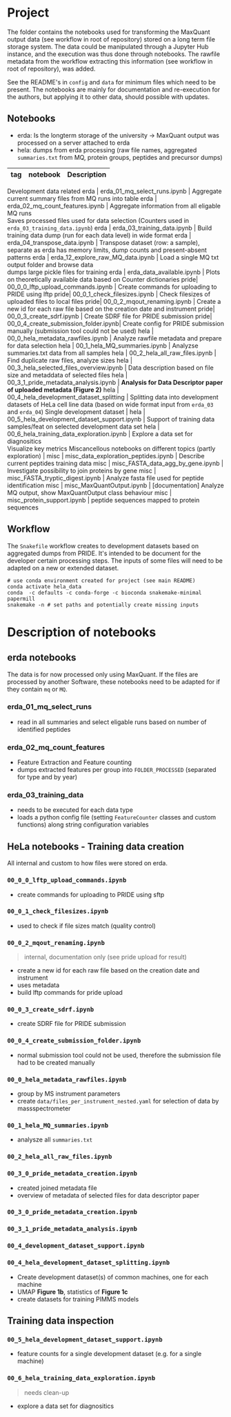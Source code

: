 # Project

The folder contains the notebooks used for transforming the MaxQuant output data (see workflow in root of repository) stored on a long term file storage system. The data
could be manipulated through a Jupyter Hub instance, and the execution was thus done through notebooks.
The rawfile metadata from the workflow extracting this information (see workflow in root of repository), was added. 

See the README's in `config` and `data` for minimum files which need to be present. The notebooks are mainly for documentation and 
re-execution for the authors, but applying it to other data, should possible with updates.

## Notebooks
- erda: Is the longterm storage of the university -> MaxQuant output was processed on a server attached to erda
- hela: dumps from erda processing (raw file names, aggregated `summaries.txt` from MQ, protein groups, peptides and precursor dumps)

tag | notebook  | Description
--- | ---  |  --- 
Development data related 
erda | erda_01_mq_select_runs.ipynb         | Aggregate current summary files from MQ runs into table
erda | erda_02_mq_count_features.ipynb      | Aggregate information from all eligable MQ runs <br> Saves processed files used for data selection (Counters used in `erda_03_training_data.ipynb`)
erda | erda_03_training_data.ipynb          | Build training data dump (run for each data level) in wide format
erda | erda_04_transpose_data.ipynb         | Transpose dataset (row: a sample), separate as erda has memory limits, dump counts and present-absent patterns
erda | erda_12_explore_raw_MQ_data.ipynb    | Load a single MQ txt output folder and browse data <br> dumps large pickle files for training
erda | erda_data_available.ipynb            | Plots on theoretically available data based on Counter dictionaries
pride| 00_0_0_lftp_upload_commands.ipynb    | Create commands for uploading to PRIDE using lftp
pride| 00_0_1_check_filesizes.ipynb         | Check filesizes of uploaded files to local files
pride| 00_0_2_mqout_renaming.ipynb          | Create a new id for each raw file based on the creation date and instrument
pride| 00_0_3_create_sdrf.ipynb             | Create SDRF file for PRIDE submission
pride| 00_0_4_create_submission_folder.ipynb| Create config for PRIDE submission manually (submission tool could not be used)
hela | 00_0_hela_metadata_rawfiles.ipynb         |  Analyze rawfile metadata and prepare for data selection
hela | 00_1_hela_MQ_summaries.ipynb              | Analyzse summaries.txt data from all samples
hela | 00_2_hela_all_raw_files.ipynb             | Find duplicate raw files, analyze sizes
hela | 00_3_hela_selected_files_overview.ipynb   | Data description based on file size and metaddata of selected files
hela | 00_3_1_pride_metadata_analysis.ipynb      | **Analysis for Data Descriptor paper of uploaded metadata (Figure 2)** 
hela | 00_4_hela_development_dataset_splitting   | Splitting data into development datasets of HeLa cell line data (based on wide format input from `erda_03` and `erda_04`)
Single development dataset |
hela | 00_5_hela_development_dataset_support.ipynb    | Support of training data samples/feat on selected development data set
hela | 00_6_hela_training_data_exploration.ipynb  | Explore a data set for diagnositics <br>  Visualize key metrics
Miscancellous notebooks on different topics (partly exploration) |
misc | misc_data_exploration_peptides.ipynb | Describe current peptides training data
misc | misc_FASTA_data_agg_by_gene.ipynb    | Investigate possibility to join proteins by gene
misc | misc_FASTA_tryptic_digest.ipynb      | Analyze fasta file used for peptide identification
misc | misc_MaxQuantOutput.ipynb            | \[documentation\] Analyze MQ output, show MaxQuantOutput class behaviour
misc | misc_protein_support.ipynb           | peptide sequences mapped to protein sequences

## Workflow

The `Snakefile` workflow creates to development datasets based on aggregated dumps from PRIDE. 
It's intended to be document for the developer certain processing steps. The inputs of 
some files will need to be adapted on a new or extended dataset.

```
# use conda environment created for project (see main README)
conda activate hela_data
conda  -c defaults -c conda-forge -c bioconda snakemake-minimal papermill
snakemake -n # set paths and potentially create missing inputs
```

# Description of notebooks

## erda notebooks

The data is for now processed only using MaxQuant. If the files are processed
by another Software, these notebooks need to be adapted for if they contain `mq` or `MQ`.

### erda_01_mq_select_runs

- read in all summaries and select eligable runs based on number of identified peptides

### erda_02_mq_count_features

- Feature Extraction and Feature counting
- dumps extracted features per group into `FOLDER_PROCESSED`
  (separated for type and by year)

### erda_03_training_data

- needs to be executed for each data type
- loads a python config file (setting `FeatureCounter` classes and custom functions)
  along string configuration variables

## HeLa notebooks - Training data creation

All internal and custom to how files were stored on erda. 

### `00_0_0_lftp_upload_commands.ipynb`

- create commands for uploading to PRIDE using sftp

### `00_0_1_check_filesizes.ipynb`

- used to check if file sizes match (quality control)

### `00_0_2_mqout_renaming.ipynb`

> internal, documentation only (see pride upload for result)

- create a new id for each raw file based on the creation date and instrument
- uses metadata
- build lftp commands for pride upload

### `00_0_3_create_sdrf.ipynb`

- create SDRF file for PRIDE submission

### `00_0_4_create_submission_folder.ipynb`

- normal submission tool could not be used, therefore the submission file had 
  to be created manually


### `00_0_hela_metadata_rawfiles.ipynb`

- group by MS instrument parameters
- create `data/files_per_instrument_nested.yaml` for selection of data by massspectrometer

### `00_1_hela_MQ_summaries.ipynb`

- analysze all `summaries.txt`

### `00_2_hela_all_raw_files.ipynb`

### `00_3_0_pride_metadata_creation.ipynb`

- created joined metadata file 
- overview of metadata of selected files for data descriptor paper

### `00_3_0_pride_metadata_creation.ipynb`

### `00_3_1_pride_metadata_analysis.ipynb`

### `00_4_development_dataset_support.ipynb`

### `00_4_hela_development_dataset_splitting.ipynb`

- Create development dataset(s) of common machines, one for each machine
- UMAP **Figure 1b**, statistics of **Figure 1c**
- create datasets for training PIMMS models

## Training data inspection

### `00_5_hela_development_dataset_support.ipynb`

- feature counts for a single development dataset (e.g. for a single machine)

### `00_6_hela_training_data_exploration.ipynb`

> needs clean-up

- explore a data set for diagnositics
